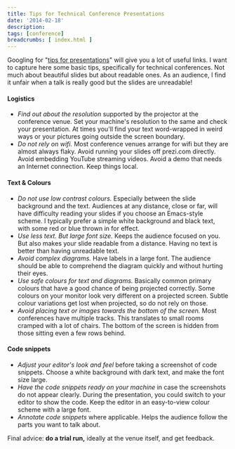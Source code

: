 ```yaml
---
title: Tips for Technical Conference Presentations
date: '2014-02-18'
description:
tags: [conference]
breadcrumbs: [ index.html ]
---
```


Googling for "[tips for presentations][]" will give you a lot of useful links. I want to capture here some basic tips, specifically for technical conferences. Not much about beautiful slides but about readable ones. As an audience, I find it unfair when a talk is really good but the slides are unreadable!

[tips for presentations]:https://www.google.co.in/?#q=tips+for+presentations

#### Logistics
* *Find out about the resolution* supported by the projector at the conference venue. Set your machine's resolution to the same and check your presentation. At times you'll find your text word-wrapped in weird ways or your pictures going outside the screen boundary.
* *Do not rely on wifi.* Most conference venues arrange for wifi but they are almost always flaky. Avoid running your slides off prezi.com directly. Avoid embedding YouTube streaming videos. Avoid a demo that needs an Internet connection. Keep things local.

#### Text & Colours
* *Do not use low contrast colours.* Especially between the slide background and the text. Audiences at any distance, close or far, will have difficulty reading your slides if you choose an Emacs-style scheme. I typically prefer a simple white background and black text, with some red or blue thrown in for effect.
* *Use less text. But large font size.* Keeps the audience focused on you. But also makes your slide readable from a distance. Having no text is better than having unreadable text.
* *Avoid complex diagrams.* Have labels in a large font. The audience should be able to comprehend the diagram quickly and without hurting their eyes.
* *Use safe colours for text and diagrams.* Basically common primary colours that have a good chance of being projected correctly. Some colours on your monitor look very different on a projected screen. Subtle colour variations get lost when projected, so do not rely on those.
* *Avoid placing text or images towards the bottom of the screen.* Most conferences have multiple tracks. This translates to small rooms cramped with a lot of chairs. The bottom of the screen is hidden from those sitting even a few rows behind.

#### Code snippets
* *Adjust your editor's look and feel* before taking a screenshot of code snippets. Choose a white background with dark text, and make the font size large.
* *Have the code snippets ready on your machine* in case the screenshots do not appear clearly. During the presentation, you could switch to your editor to show the code. Keep the editor in an easy-to-view colour scheme with a large font.
* *Annotate code snippets* where applicable. Helps the audience follow the parts you want to talk about.

Final advice: **do a trial run,** ideally at the venue itself, and get feedback.
